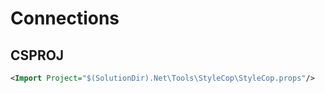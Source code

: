# Connections

## CSPROJ
```xml
<Import Project="$(SolutionDir).Net\Tools\StyleCop\StyleCop.props"/>
```
